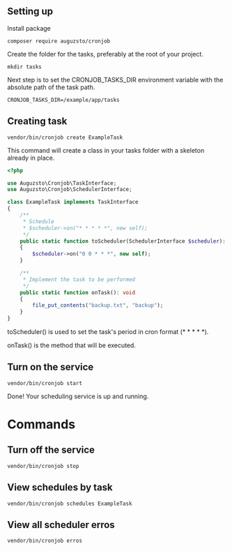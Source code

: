 ## Setting up
Install package
```
composer require auguzsto/cronjob
```
Create the folder for the tasks, preferably at the root of your project.
```
mkdir tasks
```

Next step is to set the CRONJOB_TASKS_DIR environment variable with the absolute path of the task path.
```
CRONJOB_TASKS_DIR=/example/app/tasks
```

## Creating task
```
vendor/bin/cronjob create ExampleTask
```
This command will create a class in your tasks folder with a skeleton already in place.

```php
<?php

use Auguzsto\Cronjob\TaskInterface;
use Auguzsto\Cronjob\SchedulerInterface;

class ExampleTask implements TaskInterface
{
    /**
     * Schedule
     * $scheduler->on("* * * * *", new self);
     */
    public static function toScheduler(SchedulerInterface $scheduler): void 
    {
        $scheduler->on("0 0 * * *", new self);
    }

    /**
     * Implement the task to be performed
     */
    public static function onTask(): void
    {
        file_put_contents("backup.txt", "backup");
    }
}
```

toScheduler() is used to set the task's period in cron format (* * * * *).

onTask() is the method that will be executed.

## Turn on the service
```
vendor/bin/cronjob start
```
Done! Your scheduling service is up and running.

# Commands
## Turn off the service
```
vendor/bin/cronjob stop
```

## View schedules by task
```
vendor/bin/cronjob schedules ExampleTask
```

## View all scheduler erros
```
vendor/bin/cronjob erros
```